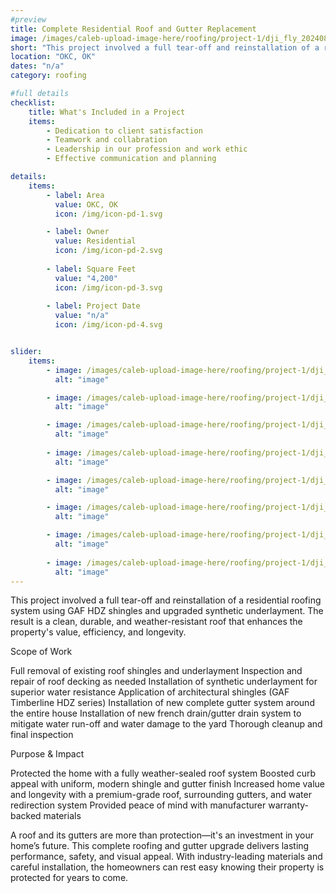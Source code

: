 ```yaml
---
#preview
title: Complete Residential Roof and Gutter Replacement 
image: /images/caleb-upload-image-here/roofing/project-1/dji_fly_20240801_124846_642_1722535153759_photo.jpeg
short: "This project involved a full tear-off and reinstallation of a residential roofing system, gutters, and new french drains."
location: "OKC, OK"
dates: "n/a"
category: roofing

#full details
checklist:
    title: What's Included in a Project
    items:
        - Dedication to client satisfaction
        - Teamwork and collabration
        - Leadership in our profession and work ethic
        - Effective communication and planning 

details:
    items:
        - label: Area
          value: OKC, OK
          icon: /img/icon-pd-1.svg

        - label: Owner
          value: Residential
          icon: /img/icon-pd-2.svg
        
        - label: Square Feet
          value: "4,200"
          icon: /img/icon-pd-3.svg
        
        - label: Project Date
          value: "n/a"
          icon: /img/icon-pd-4.svg


slider: 
    items:
        - image: /images/caleb-upload-image-here/roofing/project-1/dji_fly_20240801_124846_642_1722535153759_photo.jpeg
          alt: "image"

        - image: /images/caleb-upload-image-here/roofing/project-1/dji_fly_20240801_124906_644_1722535149935_photo.jpeg
          alt: "image"

        - image: /images/caleb-upload-image-here/roofing/project-1/dji_fly_20240803_064550_654_1722686684991_photo.jpeg
          alt: "image"
        
        - image: /images/caleb-upload-image-here/roofing/project-1/dji_fly_20240803_065414_557_1722686658611_photo.jpeg
          alt: "image"

        - image: /images/caleb-upload-image-here/roofing/project-1/dji_fly_20240803_081844_569_1722691248063_photo.jpeg
          alt: "image"

        - image: /images/caleb-upload-image-here/roofing/project-1/dji_fly_20240803_081908_572_1722691251797_photo.jpeg
          alt: "image"

        - image: /images/caleb-upload-image-here/roofing/project-1/dji_fly_20240803_113838_644_1722703582130_photo.jpeg
          alt: "image"
        
        - image: /images/caleb-upload-image-here/roofing/project-1/dji_fly_20240803_113902_646_1722703578595_photo.jpeg
          alt: "image"
---
```


This project involved a full tear-off and reinstallation of a residential roofing system using GAF HDZ shingles and upgraded synthetic underlayment. The result is a clean, durable, and weather-resistant roof that enhances the property's value, efficiency, and longevity.

Scope of Work

Full removal of existing roof shingles and underlayment
Inspection and repair of roof decking as needed
Installation of synthetic underlayment for superior water resistance
Application of architectural shingles (GAF Timberline HDZ series)
Installation of new complete gutter system around the entire house
Installation of new french drain/gutter drain system to mitigate water run-off and water damage to the yard
Thorough cleanup and final inspection

Purpose & Impact

Protected the home with a fully weather-sealed roof system
Boosted curb appeal with uniform, modern shingle and gutter finish
Increased home value and longevity with a premium-grade roof, surrounding gutters, and water redirection system
Provided peace of mind with manufacturer warranty-backed materials

A roof and its gutters are more than protection—it's an investment in your home’s future. This complete roofing and gutter upgrade delivers lasting performance, safety, and visual appeal. With industry-leading materials and careful installation, the homeowners can rest easy knowing their property is protected for years to come.